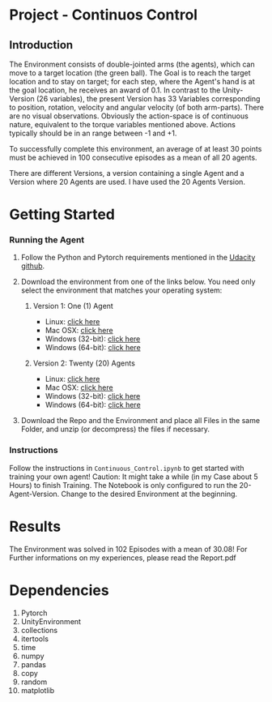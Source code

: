 # Project - Continuos Control 

## Introduction

The Environment consists of double-jointed arms (the agents), which can move to a target location (the green ball). The Goal is to reach the target location and to stay on target; for each step, where the Agent's hand is at the goal location, he receives an award of 0.1.  In contrast to the Unity-Version (26 variables), the present Version has 33 Variables corresponding to position, rotation, velocity and angular velocity (of both arm-parts). There are no visual observations. Obviously the action-space is of continuous nature, equivalent to the torque variables mentioned above. Actions typically should be in an range between -1 and +1. 

To successfully complete this environment, an average of at least 30 points must be achieved in 100 consecutive episodes as a mean of all 20 agents.  

There are different Versions, a version containing a single Agent and a Version where 20 Agents are used. I have used the 20 Agents Version. 

# Getting Started 



### Running the Agent

1. Follow the Python and Pytorch requirements mentioned in the [Udacity github](https://github.com/udacity/deep-reinforcement-learning#dependencies).  

2. Download the environment from one of the links below. You need only select the environment that matches your operating system:

   1. Version 1: One (1) Agent
      - Linux: [click here](https://s3-us-west-1.amazonaws.com/udacity-drlnd/P2/Reacher/one_agent/Reacher_Linux.zip)
      - Mac OSX: [click here](https://s3-us-west-1.amazonaws.com/udacity-drlnd/P2/Reacher/one_agent/Reacher.app.zip)
      - Windows (32-bit): [click here](https://s3-us-west-1.amazonaws.com/udacity-drlnd/P2/Reacher/one_agent/Reacher_Windows_x86.zip)
      - Windows (64-bit): [click here](https://s3-us-west-1.amazonaws.com/udacity-drlnd/P2/Reacher/one_agent/Reacher_Windows_x86_64.zip)

   2. Version 2: Twenty (20) Agents
      - Linux: [click here](https://s3-us-west-1.amazonaws.com/udacity-drlnd/P2/Reacher/Reacher_Linux.zip)
      - Mac OSX: [click here](https://s3-us-west-1.amazonaws.com/udacity-drlnd/P2/Reacher/Reacher.app.zip)
      - Windows (32-bit): [click here](https://s3-us-west-1.amazonaws.com/udacity-drlnd/P2/Reacher/Reacher_Windows_x86.zip)
      - Windows (64-bit): [click here](https://s3-us-west-1.amazonaws.com/udacity-drlnd/P2/Reacher/Reacher_Windows_x86_64.zip)

3. Download the Repo and the Environment and place all Files in the same Folder, and unzip (or decompress) the files if necessary. 

### Instructions

Follow the instructions in `Continuous_Control.ipynb` to get started with training your own agent! Caution: It might take a while (in my Case about 5 Hours) to finish Training. The Notebook is only configured to run the 20-Agent-Version. Change to the desired Environment at the beginning. 

# Results 



The Environment was solved in 102 Episodes with a mean of 30.08! For Further informations on my experiences, please read the Report.pdf

# Dependencies 

1. Pytorch
2.  UnityEnvironment
3. collections 
4. itertools 
5. time 
6. numpy 
7. pandas 
8. copy 
9. random 
10. matplotlib 